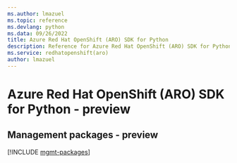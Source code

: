 ```yaml
---
ms.author: lmazuel
ms.topic: reference
ms.devlang: python
ms.data: 09/26/2022
title: Azure Red Hat OpenShift (ARO) SDK for Python
description: Reference for Azure Red Hat OpenShift (ARO) SDK for Python
ms.service: redhatopenshift(aro)
author: lmazuel
---
```

# Azure Red Hat OpenShift (ARO) SDK for Python - preview

## Management packages - preview
[!INCLUDE [mgmt-packages](red-hat-openshift-(aro)-mgmt-index.md)]